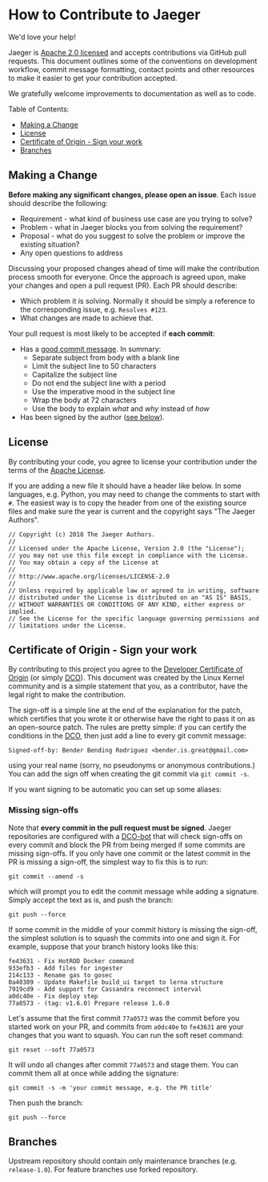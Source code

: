 # How to Contribute to Jaeger

We'd love your help!

Jaeger is [Apache 2.0 licensed](./LICENSE) and accepts contributions via GitHub
pull requests. This document outlines some of the conventions on development
workflow, commit message formatting, contact points and other resources to make
it easier to get your contribution accepted.

We gratefully welcome improvements to documentation as well as to code.

Table of Contents:

* [Making a Change](#making-a-change)
* [License](#license)
* [Certificate of Origin - Sign your work](#certificate-of-origin---sign-your-work)
* [Branches](#branches)

## Making a Change

**Before making any significant changes, please open an issue**. Each issue
should describe the following:

* Requirement - what kind of business use case are you trying to solve?
* Problem - what in Jaeger blocks you from solving the requirement?
* Proposal - what do you suggest to solve the problem or improve the existing
  situation?
* Any open questions to address

Discussing your proposed changes ahead of time will make the contribution
process smooth for everyone. Once the approach is agreed upon, make your changes
and open a pull request (PR). Each PR should describe:

* Which problem it is solving. Normally it should be simply a reference to the
  corresponding issue, e.g. `Resolves #123`.
* What changes are made to achieve that.

Your pull request is most likely to be accepted if **each commit**:

* Has a [good commit message][good-commit-msg]. In summary:
  * Separate subject from body with a blank line
  * Limit the subject line to 50 characters
  * Capitalize the subject line
  * Do not end the subject line with a period
  * Use the imperative mood in the subject line
  * Wrap the body at 72 characters
  * Use the body to explain _what_ and _why_ instead of _how_
* Has been signed by the author ([see below](#certificate-of-origin---sign-your-work)).

## License

By contributing your code, you agree to license your contribution under the
terms of the [Apache License](./LICENSE).

If you are adding a new file it should have a header like below. In some
languages, e.g. Python, you may need to change the comments to start with `#`.
The easiest way is to copy the header from one of the existing source files and
make sure the year is current and the copyright says "The Jaeger Authors".

```
// Copyright (c) 2018 The Jaeger Authors.
//
// Licensed under the Apache License, Version 2.0 (the "License");
// you may not use this file except in compliance with the License.
// You may obtain a copy of the License at
//
// http://www.apache.org/licenses/LICENSE-2.0
//
// Unless required by applicable law or agreed to in writing, software
// distributed under the License is distributed on an "AS IS" BASIS,
// WITHOUT WARRANTIES OR CONDITIONS OF ANY KIND, either express or implied.
// See the License for the specific language governing permissions and
// limitations under the License.
```

## Certificate of Origin - Sign your work

By contributing to this project you agree to the
[Developer Certificate of Origin](https://developercertificate.org/) (or simply
[DCO](./DCO)). This document was created by the Linux Kernel community and is a
simple statement that you, as a contributor, have the legal right to make the
contribution.

The sign-off is a simple line at the end of the explanation for the patch, which
certifies that you wrote it or otherwise have the right to pass it on as an
open-source patch. The rules are pretty simple: if you can certify the
conditions in the [DCO](./DCO), then just add a line to every git commit
message:

    Signed-off-by: Bender Bending Rodriguez <bender.is.great@gmail.com>

using your real name (sorry, no pseudonyms or anonymous contributions.) You can
add the sign off when creating the git commit via `git commit -s`.

If you want signing to be automatic you can set up some aliases:

### Missing sign-offs

Note that **every commit in the pull request must be signed**. Jaeger
repositories are configured with a [DCO-bot][dco-bot] that will check sign-offs
on every commit and block the PR from being merged if some commits are missing
sign-offs. If you only have one commit or the latest commit in the PR is missing
a sign-off, the simplest way to fix this is to run:

```
git commit --amend -s
```

which will prompt you to edit the commit message while adding a signature.
Simply accept the text as is, and push the branch:

```
git push --force
```

If some commit in the middle of your commit history is missing the sign-off, the
simplest solution is to squash the commits into one and sign it. For example,
suppose that your branch history looks like this:

```
fe43631 - Fix HotROD Docker command
933efb3 - Add files for ingester
214c133 - Rename gas to gosec
0a40309 - Update Makefile build_ui target to lerna structure
7919cd9 - Add support for Cassandra reconnect interval
a0dc40e - Fix deploy step
77a0573 - (tag: v1.6.0) Prepare release 1.6.0
```

Let's assume that the first commit `77a0573` was the commit before you started
work on your PR, and commits from `a0dc40e` to `fe43631` are your changes that
you want to squash. You can run the soft reset command:

```
git reset --soft 77a0573
```

It will undo all changes after commit `77a0573` and stage them. You can commit
them all at once while adding the signature:

```
git commit -s -m 'your commit message, e.g. the PR title'
```

Then push the branch:

```
git push --force
```

[good-commit-msg]: https://chris.beams.io/posts/git-commit/
[dco-bot]: https://github.com/probot/dco#how-it-works

## Branches

Upstream repository should contain only maintenance branches (e.g. `release-1.0`). For feature
branches use forked repository.
